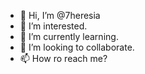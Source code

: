 - 👋 Hi, I’m @7heresia
- 👀 I’m interested.
- 🌱 I’m currently learning.
- 💞️ I’m looking to collaborate.
- 📫 How ro reach me?

<!---
7heresia/7heresia is a ✨ special ✨ repository because its `README.md` (this file) appears on your GitHub profile.
You can click the Preview link to take a look at your changes.
--->
